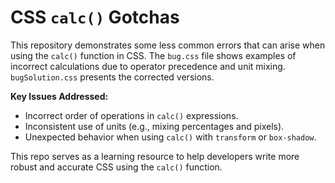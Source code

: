 # CSS `calc()` Gotchas
This repository demonstrates some less common errors that can arise when using the `calc()` function in CSS.  The `bug.css` file shows examples of incorrect calculations due to operator precedence and unit mixing. `bugSolution.css` presents the corrected versions.

**Key Issues Addressed:**

* Incorrect order of operations in `calc()` expressions.
* Inconsistent use of units (e.g., mixing percentages and pixels).
* Unexpected behavior when using `calc()` with `transform` or `box-shadow`.

This repo serves as a learning resource to help developers write more robust and accurate CSS using the `calc()` function.
